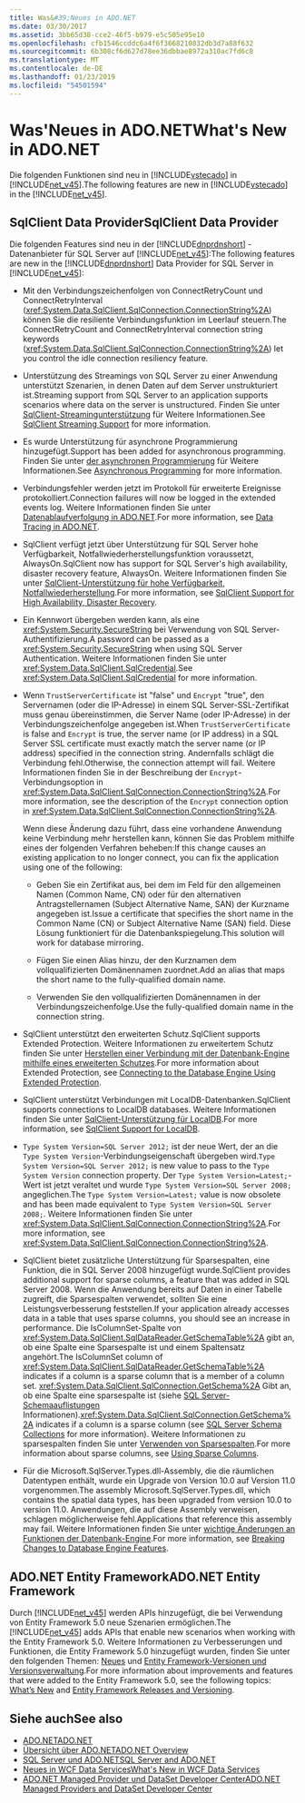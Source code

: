 ```yaml
---
title: Was&#39;Neues in ADO.NET
ms.date: 03/30/2017
ms.assetid: 3bb65d38-cce2-46f5-b979-e5c505e95e10
ms.openlocfilehash: cfb1546ccddc6a4f6f3668210832db3d7a88f632
ms.sourcegitcommit: 6b308cf6d627d78ee36dbbae8972a310ac7fd6c8
ms.translationtype: MT
ms.contentlocale: de-DE
ms.lasthandoff: 01/23/2019
ms.locfileid: "54501594"
---
```

# <a name="what39s-new-in-adonet"></a><span data-ttu-id="74f99-102">Was&#39;Neues in ADO.NET</span><span class="sxs-lookup"><span data-stu-id="74f99-102">What&#39;s New in ADO.NET</span></span>
<span data-ttu-id="74f99-103">Die folgenden Funktionen sind neu in [!INCLUDE[vstecado](../../../../includes/vstecado-md.md)] in [!INCLUDE[net_v45](../../../../includes/net-v45-md.md)].</span><span class="sxs-lookup"><span data-stu-id="74f99-103">The following features are new in [!INCLUDE[vstecado](../../../../includes/vstecado-md.md)] in the [!INCLUDE[net_v45](../../../../includes/net-v45-md.md)].</span></span>  
  
## <a name="sqlclient-data-provider"></a><span data-ttu-id="74f99-104">SqlClient Data Provider</span><span class="sxs-lookup"><span data-stu-id="74f99-104">SqlClient Data Provider</span></span>  
 <span data-ttu-id="74f99-105">Die folgenden Features sind neu in der [!INCLUDE[dnprdnshort](../../../../includes/dnprdnshort-md.md)] -Datenanbieter für SQL Server auf [!INCLUDE[net_v45](../../../../includes/net-v45-md.md)]:</span><span class="sxs-lookup"><span data-stu-id="74f99-105">The following features are new in the [!INCLUDE[dnprdnshort](../../../../includes/dnprdnshort-md.md)] Data Provider for SQL Server in [!INCLUDE[net_v45](../../../../includes/net-v45-md.md)]:</span></span>  
  
-   <span data-ttu-id="74f99-106">Mit den Verbindungszeichenfolgen von ConnectRetryCount und ConnectRetryInterval (<xref:System.Data.SqlClient.SqlConnection.ConnectionString%2A>) können Sie die resiliente Verbindungsfunktion im Leerlauf steuern.</span><span class="sxs-lookup"><span data-stu-id="74f99-106">The ConnectRetryCount and ConnectRetryInterval connection string keywords (<xref:System.Data.SqlClient.SqlConnection.ConnectionString%2A>) let you control the idle connection resiliency feature.</span></span>  
  
-   <span data-ttu-id="74f99-107">Unterstützung des Streamings von SQL Server zu einer Anwendung unterstützt Szenarien, in denen Daten auf dem Server unstrukturiert ist.</span><span class="sxs-lookup"><span data-stu-id="74f99-107">Streaming support from SQL Server to an application supports scenarios where data on the server is unstructured.</span></span>  <span data-ttu-id="74f99-108">Finden Sie unter [SqlClient-Streamingunterstützung](../../../../docs/framework/data/adonet/sqlclient-streaming-support.md) für Weitere Informationen.</span><span class="sxs-lookup"><span data-stu-id="74f99-108">See [SqlClient Streaming Support](../../../../docs/framework/data/adonet/sqlclient-streaming-support.md) for more information.</span></span>  
  
-   <span data-ttu-id="74f99-109">Es wurde Unterstützung für asynchrone Programmierung hinzugefügt.</span><span class="sxs-lookup"><span data-stu-id="74f99-109">Support has been added for asynchronous programming.</span></span>  <span data-ttu-id="74f99-110">Finden Sie unter [der asynchronen Programmierung](../../../../docs/framework/data/adonet/asynchronous-programming.md) für Weitere Informationen.</span><span class="sxs-lookup"><span data-stu-id="74f99-110">See [Asynchronous Programming](../../../../docs/framework/data/adonet/asynchronous-programming.md) for more information.</span></span>  
  
-   <span data-ttu-id="74f99-111">Verbindungsfehler werden jetzt im Protokoll für erweiterte Ereignisse protokolliert.</span><span class="sxs-lookup"><span data-stu-id="74f99-111">Connection failures will now be logged in the extended events log.</span></span> <span data-ttu-id="74f99-112">Weitere Informationen finden Sie unter [Datenablaufverfolgung in ADO.NET](../../../../docs/framework/data/adonet/data-tracing.md).</span><span class="sxs-lookup"><span data-stu-id="74f99-112">For more information, see [Data Tracing in ADO.NET](../../../../docs/framework/data/adonet/data-tracing.md).</span></span>  
  
-   <span data-ttu-id="74f99-113">SqlClient verfügt jetzt über Unterstützung für SQL Server hohe Verfügbarkeit, Notfallwiederherstellungsfunktion voraussetzt, AlwaysOn.</span><span class="sxs-lookup"><span data-stu-id="74f99-113">SqlClient now has support for SQL Server's high availability, disaster recovery feature, AlwaysOn.</span></span> <span data-ttu-id="74f99-114">Weitere Informationen finden Sie unter [SqlClient-Unterstützung für hohe Verfügbarkeit, Notfallwiederherstellung](../../../../docs/framework/data/adonet/sql/sqlclient-support-for-high-availability-disaster-recovery.md).</span><span class="sxs-lookup"><span data-stu-id="74f99-114">For more information, see [SqlClient Support for High Availability, Disaster Recovery](../../../../docs/framework/data/adonet/sql/sqlclient-support-for-high-availability-disaster-recovery.md).</span></span>  
  
-   <span data-ttu-id="74f99-115">Ein Kennwort übergeben werden kann, als eine <xref:System.Security.SecureString> bei Verwendung von SQL Server-Authentifizierung.</span><span class="sxs-lookup"><span data-stu-id="74f99-115">A password can be passed as a <xref:System.Security.SecureString> when using SQL Server Authentication.</span></span> <span data-ttu-id="74f99-116">Weitere Informationen finden Sie unter <xref:System.Data.SqlClient.SqlCredential>.</span><span class="sxs-lookup"><span data-stu-id="74f99-116">See <xref:System.Data.SqlClient.SqlCredential> for more information.</span></span>  
  
-   <span data-ttu-id="74f99-117">Wenn `TrustServerCertificate` ist "false" und `Encrypt` "true", den Servernamen (oder die IP-Adresse) in einem SQL Server-SSL-Zertifikat muss genau übereinstimmen, die Server Name (oder IP-Adresse) in der Verbindungszeichenfolge angegeben ist.</span><span class="sxs-lookup"><span data-stu-id="74f99-117">When `TrustServerCertificate` is false and `Encrypt` is true, the server name (or IP address) in a SQL Server SSL certificate must exactly match the server name (or IP address) specified in the connection string.</span></span> <span data-ttu-id="74f99-118">Andernfalls schlägt die Verbindung fehl.</span><span class="sxs-lookup"><span data-stu-id="74f99-118">Otherwise, the connection attempt will fail.</span></span> <span data-ttu-id="74f99-119">Weitere Informationen finden Sie in der Beschreibung der `Encrypt`-Verbindungsoption in <xref:System.Data.SqlClient.SqlConnection.ConnectionString%2A>.</span><span class="sxs-lookup"><span data-stu-id="74f99-119">For more information, see the description of the `Encrypt` connection option in <xref:System.Data.SqlClient.SqlConnection.ConnectionString%2A>.</span></span>  
  
     <span data-ttu-id="74f99-120">Wenn diese Änderung dazu führt, dass eine vorhandene Anwendung keine Verbindung mehr herstellen kann, können Sie das Problem mithilfe eines der folgenden Verfahren beheben:</span><span class="sxs-lookup"><span data-stu-id="74f99-120">If this change causes an existing application to no longer connect, you can fix the application using one of the following:</span></span>  
  
    -   <span data-ttu-id="74f99-121">Geben Sie ein Zertifikat aus, bei dem im Feld für den allgemeinen Namen (Common Name, CN) oder für den alternativen Antragstellernamen (Subject Alternative Name, SAN) der Kurzname angegeben ist.</span><span class="sxs-lookup"><span data-stu-id="74f99-121">Issue a certificate that specifies the short name in the Common Name (CN) or Subject Alternative Name (SAN) field.</span></span> <span data-ttu-id="74f99-122">Diese Lösung funktioniert für die Datenbankspiegelung.</span><span class="sxs-lookup"><span data-stu-id="74f99-122">This solution will work for database mirroring.</span></span>  
  
    -   <span data-ttu-id="74f99-123">Fügen Sie einen Alias hinzu, der den Kurznamen dem vollqualifizierten Domänennamen zuordnet.</span><span class="sxs-lookup"><span data-stu-id="74f99-123">Add an alias that maps the short name to the fully-qualified domain name.</span></span>  
  
    -   <span data-ttu-id="74f99-124">Verwenden Sie den vollqualifizierten Domänennamen in der Verbindungszeichenfolge.</span><span class="sxs-lookup"><span data-stu-id="74f99-124">Use the fully-qualified domain name in the connection string.</span></span>  
  
-   <span data-ttu-id="74f99-125">SqlClient unterstützt den erweiterten Schutz.</span><span class="sxs-lookup"><span data-stu-id="74f99-125">SqlClient supports Extended Protection.</span></span> <span data-ttu-id="74f99-126">Weitere Informationen zu erweitertem Schutz finden Sie unter [Herstellen einer Verbindung mit der Datenbank-Engine mithilfe eines erweiterten Schutzes](https://go.microsoft.com/fwlink/?LinkId=219978).</span><span class="sxs-lookup"><span data-stu-id="74f99-126">For more information about Extended Protection, see [Connecting to the Database Engine Using Extended Protection](https://go.microsoft.com/fwlink/?LinkId=219978).</span></span>  
  
-   <span data-ttu-id="74f99-127">SqlClient unterstützt Verbindungen mit LocalDB-Datenbanken.</span><span class="sxs-lookup"><span data-stu-id="74f99-127">SqlClient supports connections to LocalDB databases.</span></span> <span data-ttu-id="74f99-128">Weitere Informationen finden Sie unter [SqlClient-Unterstützung für LocalDB](../../../../docs/framework/data/adonet/sql/sqlclient-support-for-localdb.md).</span><span class="sxs-lookup"><span data-stu-id="74f99-128">For more information, see [SqlClient Support for LocalDB](../../../../docs/framework/data/adonet/sql/sqlclient-support-for-localdb.md).</span></span>  
  
-   <span data-ttu-id="74f99-129">`Type System Version=SQL Server 2012;` ist der neue Wert, der an die `Type System Version`-Verbindungseigenschaft übergeben wird.</span><span class="sxs-lookup"><span data-stu-id="74f99-129">`Type System Version=SQL Server 2012;` is new value to pass to the `Type System Version` connection property.</span></span> <span data-ttu-id="74f99-130">Der `Type System Version=Latest;`-Wert ist jetzt veraltet und wurde `Type System Version=SQL Server 2008;` angeglichen.</span><span class="sxs-lookup"><span data-stu-id="74f99-130">The `Type System Version=Latest;` value is now obsolete and has been made equivalent to `Type System Version=SQL Server 2008;`.</span></span> <span data-ttu-id="74f99-131">Weitere Informationen finden Sie unter <xref:System.Data.SqlClient.SqlConnection.ConnectionString%2A>.</span><span class="sxs-lookup"><span data-stu-id="74f99-131">For more information, see <xref:System.Data.SqlClient.SqlConnection.ConnectionString%2A>.</span></span>  
  
-   <span data-ttu-id="74f99-132">SqlClient bietet zusätzliche Unterstützung für Sparsespalten, eine Funktion, die in SQL Server 2008 hinzugefügt wurde.</span><span class="sxs-lookup"><span data-stu-id="74f99-132">SqlClient provides additional support for sparse columns, a feature that was added in SQL Server 2008.</span></span> <span data-ttu-id="74f99-133">Wenn die Anwendung bereits auf Daten in einer Tabelle zugreift, die Sparsespalten verwendet, sollten Sie eine Leistungsverbesserung feststellen.</span><span class="sxs-lookup"><span data-stu-id="74f99-133">If your application already accesses data in a table that uses sparse columns, you should see an increase in performance.</span></span> <span data-ttu-id="74f99-134">Die IsColumnSet-Spalte von <xref:System.Data.SqlClient.SqlDataReader.GetSchemaTable%2A> gibt an, ob eine Spalte eine Sparsespalte ist und einem Spaltensatz angehört.</span><span class="sxs-lookup"><span data-stu-id="74f99-134">The IsColumnSet column of <xref:System.Data.SqlClient.SqlDataReader.GetSchemaTable%2A> indicates if a column is a sparse column that is a member of a column set.</span></span> <span data-ttu-id="74f99-135"><xref:System.Data.SqlClient.SqlConnection.GetSchema%2A> Gibt an, ob eine Spalte eine sparsespalte ist (siehe [SQL Server-Schemaauflistungen](../../../../docs/framework/data/adonet/sql-server-schema-collections.md) Informationen).</span><span class="sxs-lookup"><span data-stu-id="74f99-135"><xref:System.Data.SqlClient.SqlConnection.GetSchema%2A> indicates if a column is a sparse column (see [SQL Server Schema Collections](../../../../docs/framework/data/adonet/sql-server-schema-collections.md) for more information).</span></span> <span data-ttu-id="74f99-136">Weitere Informationen zu sparsespalten finden Sie unter [Verwenden von Sparsespalten](https://go.microsoft.com/fwlink/?LinkId=224244).</span><span class="sxs-lookup"><span data-stu-id="74f99-136">For more information about sparse columns, see [Using Sparse Columns](https://go.microsoft.com/fwlink/?LinkId=224244).</span></span>  
  
-   <span data-ttu-id="74f99-137">Für die Microsoft.SqlServer.Types.dll-Assembly, die die räumlichen Datentypen enthält, wurde ein Upgrade von Version 10.0 auf Version 11.0 vorgenommen.</span><span class="sxs-lookup"><span data-stu-id="74f99-137">The assembly Microsoft.SqlServer.Types.dll, which contains the spatial data types, has been upgraded from version 10.0 to version 11.0.</span></span> <span data-ttu-id="74f99-138">Anwendungen, die auf diese Assembly verweisen, schlagen möglicherweise fehl.</span><span class="sxs-lookup"><span data-stu-id="74f99-138">Applications that reference this assembly may fail.</span></span> <span data-ttu-id="74f99-139">Weitere Informationen finden Sie unter [wichtige Änderungen an Funktionen der Datenbank-Engine](https://go.microsoft.com/fwlink/?LinkId=224367).</span><span class="sxs-lookup"><span data-stu-id="74f99-139">For more information, see [Breaking Changes to Database Engine Features](https://go.microsoft.com/fwlink/?LinkId=224367).</span></span>  
  
## <a name="adonet-entity-framework"></a><span data-ttu-id="74f99-140">ADO.NET Entity Framework</span><span class="sxs-lookup"><span data-stu-id="74f99-140">ADO.NET Entity Framework</span></span>  
 <span data-ttu-id="74f99-141">Durch [!INCLUDE[net_v45](../../../../includes/net-v45-md.md)] werden APIs hinzugefügt, die bei Verwendung von Entity Framework 5.0 neue Szenarien ermöglichen.</span><span class="sxs-lookup"><span data-stu-id="74f99-141">The [!INCLUDE[net_v45](../../../../includes/net-v45-md.md)] adds APIs that enable new scenarios when working with the Entity Framework 5.0.</span></span> <span data-ttu-id="74f99-142">Weitere Informationen zu Verbesserungen und Funktionen, die Entity Framework 5.0 hinzugefügt wurden, finden Sie unter den folgenden Themen: [Neues](https://go.microsoft.com/fwlink/?LinkID=251106) und [Entity Framework-Versionen und Versionsverwaltung](https://go.microsoft.com/fwlink/?LinkId=234899).</span><span class="sxs-lookup"><span data-stu-id="74f99-142">For more information about improvements and features that were added to the Entity Framework 5.0, see the following topics: [What’s New](https://go.microsoft.com/fwlink/?LinkID=251106) and [Entity Framework Releases and Versioning](https://go.microsoft.com/fwlink/?LinkId=234899).</span></span>  
  
## <a name="see-also"></a><span data-ttu-id="74f99-143">Siehe auch</span><span class="sxs-lookup"><span data-stu-id="74f99-143">See also</span></span>
- [<span data-ttu-id="74f99-144">ADO.NET</span><span class="sxs-lookup"><span data-stu-id="74f99-144">ADO.NET</span></span>](../../../../docs/framework/data/adonet/index.md)
- [<span data-ttu-id="74f99-145">Übersicht über ADO.NET</span><span class="sxs-lookup"><span data-stu-id="74f99-145">ADO.NET Overview</span></span>](../../../../docs/framework/data/adonet/ado-net-overview.md)
- [<span data-ttu-id="74f99-146">SQL Server und ADO.NET</span><span class="sxs-lookup"><span data-stu-id="74f99-146">SQL Server and ADO.NET</span></span>](../../../../docs/framework/data/adonet/sql/index.md)
- [<span data-ttu-id="74f99-147">Neues in WCF Data Services</span><span class="sxs-lookup"><span data-stu-id="74f99-147">What's New in WCF Data Services</span></span>](https://msdn.microsoft.com/library/cf22cad5-b8d9-472b-8d7c-b863b64eaae8)
- [<span data-ttu-id="74f99-148">ADO.NET Managed Provider und DataSet Developer Center</span><span class="sxs-lookup"><span data-stu-id="74f99-148">ADO.NET Managed Providers and DataSet Developer Center</span></span>](https://go.microsoft.com/fwlink/?LinkId=217917)
